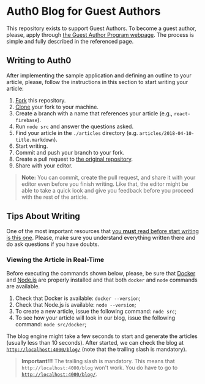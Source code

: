# Auth0 Blog for Guest Authors

This repository exists to support Guest Authors. To become a guest author, please, apply through [the Guest Author Program webpage](https://auth0.com/guest-authors). The process is simple and fully described in the referenced page.

## Writing to Auth0

After implementing the sample application and defining an outline to your article, please, follow the instructions in this section to start writing your article:

1. [Fork](https://help.github.com/articles/fork-a-repo/) this repository.
2. [Clone](https://help.github.com/articles/cloning-a-repository/) your fork to your machine.
3. Create a branch with a name that references your article (e.g., `react-firebase`).
4. Run `node src` and answer the questions asked.
5. Find your article in the `./articles` directory (e.g. `articles/2018-04-10-title.markdown`).
6. Start writing.
7. Commit and push your branch to your fork.
8. Create a pull request to [the original repository](https://github.com/auth0-blog/guest-writer).
9. Share with your editor.

> **Note:** You can commit, create the pull request, and share it with your editor even before you finish writing. Like that, the editor might be able to take a quick look and give you feedback before you proceed with the rest of the article.

## Tips About Writing

One of the most important resources that [you **must** read before start writing is this one](https://github.com/auth0-blog/guest-writer/blob/master/faq/tips-about-writing.md). Please, make sure you understand everything written there and do ask questions if you have doubts.

### Viewing the Article in Real-Time

Before executing the commands shown below, please, be sure that [Docker](https://www.docker.com/community-edition) and [Node.js](https://nodejs.org/) are properly installed and that both `docker` and `node` commands are available.

1. Check that Docker is available: `docker --version`;
2. Check that Node.js is available: `node --version`;
3. To create a new article, issue the following command: `node src`;
4. To see how your article will look in our blog, issue the following command: `node src/docker`;

The blog engine might take a few seconds to start and generate the articles (usually less than 10 seconds). After started, we can check the blog at [`http://localhost:4000/blog/`](http://localhost:4000/blog/) (note that the trailing slash is mandatory).

> __Important!!!__ The trailing slash is mandatory. This means that `http://localhost:4000/blog` won't work. You do have to go to [`http://localhost:4000/blog/`](http://localhost:4000/blog/).
